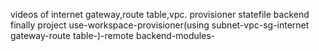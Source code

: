 videos of internet gateway,route table,vpc.
provisioner
statefile backend
finally project
use-workspace-provisioner(using subnet-vpc-sg-internet gateway-route table-)-remote backend-modules-
